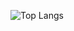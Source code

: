 ![Top Langs](https://github-readme-stats.vercel.app/api/top-langs/?username=harinezumi616&layout=compact&theme=dark)
